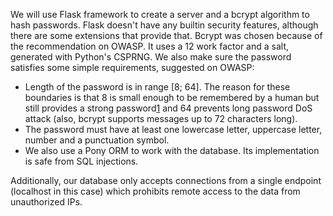 We will use Flask framework to create a server and a bcrypt algorithm to hash passwords. Flask doesn't have any builtin security features, although there are some extensions that provide that. Bcrypt was chosen because of the recommendation on OWASP. It uses a 12 work factor and a salt, generated with Python's CSPRNG. We also make sure the password satisfies some simple requirements, suggested on OWASP:

- Length of the password is in range [8; 64]. The reason for these boundaries is that 8 is small enough to be remembered by a human but still provides a strong password[1] and 64 prevents long password DoS attack (also, bcrypt supports messages up to 72 characters long).
- The password must have at least one lowercase letter, uppercase letter, number and a punctuation symbol.
- We also use a Pony ORM to work with the database. Its implementation is safe from SQL injections.

Additionally, our database only accepts connections from a single endpoint (localhost in this case) which prohibits remote access to the data from unauthorized IPs.

[1]: https://cheatsheetseries.owasp.org/cheatsheets/Authentication_Cheat_Sheet.html